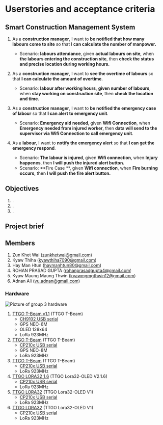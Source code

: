 # Userstories and acceptance criteria

## Smart Construction Management System

1. As a **construction manager**, I want to  **be notified that how many labours come to site** so that **I can calculate the number of manpower.**
   * Scenario: **labours attendance**, given **actual labours on site**, when **the labours entering the construction site**, then **check the status and precise location during working hours.**

2. As a **construction manager**, I want to **see the overtime of labours** so that **I can calculate the amount of overtime**.
   * Scenario: **labour after working hours**, **given number of labours**, when **stay working on construction site**, then **check the location and time**.

3. As a **construction manager**, I want to **be notified the emergency case of labour** so that **I can alert to emergency unit**.
   * Scenario: **Emergency aid needed**, given **Wifi Connection**, when **Emergency needed from injured worker**, then **data will send to the supervisor via Wifi Connection to call emergency unit**.
   
4. As a **labour**, I want to **notify the emergency alert** so that **I can get the emergency respond**.
   * Scenario: **The labour is injured**, given **Wifi connection**, when **Injury happenes**, then **I will push the injured alert button.**
   * Scenario: **Fire Case **, given **Wifi connection**, when **Fire burning occurs**, then **I will push the fire alert button.**



## Objectives
1.	.
2.	.
3.	.

## Project brief

## Members

1.	Zun Khet Wai (zunkhetwai@gmail.com)
2.	Kyaw Thiha (kyawthiha7090@gmail.com)
3.	Hay Man Htun (haymanhtun80@gmail.com)
4.	ROHAN PRASAD GUPTA (rohanprasadgupta4@gmail.com)
5.	Kyaw Maung Maung Thwin (kyawmgmgthwin12@gmail.com)
6.	Adnan Ali (vu.adnan@gmail.com)

### Hardware
![Picture of group 3 hardware](/images/HW_group_3.jpg)
1. [TTGO T-Beam v1.1](http://www.lilygo.cn/claprod_view.aspx?TypeId=62&Id=1281&FId=t28:62:28) (TTGO T-Beam)
   * [CH9102 USB serial](https://learn.adafruit.com/how-to-install-drivers-for-wch-usb-to-serial-chips-ch9102f-ch9102) 
   * GPS NEO-6M
   * OLED 128x64
   * LoRa 923MHz
2. [TTGO T-Beam](http://www.lilygo.cn/prod_view.aspx?TypeId=50060&Id=1237) (TTGO T-Beam)
   * [CP210x USB serial](https://www.silabs.com/developers/usb-to-uart-bridge-vcp-drivers)
   * GPS NEO-8M
   * LoRa 923MHz
3. [TTGO T-Beam](http://www.lilygo.cn/prod_view.aspx?TypeId=50060&Id=1237) (TTGO T-Beam)
   * [CP210x USB serial](https://www.silabs.com/developers/usb-to-uart-bridge-vcp-drivers)
   * LoRa 923MHz
4. [TTGO LORA32 1.6](http://www.lilygo.cn/prod_view.aspx?TypeId=50003&Id=1130&FId=t3:50003:3) (TTGO Lora32-OLED V2.1.6)
   * [CP210x USB serial](https://www.silabs.com/developers/usb-to-uart-bridge-vcp-drivers)
   * LoRa 923MHz
5. [TTGO LORA32](http://www.lilygo.cn/prod_view.aspx?TypeId=50060&Id=1326&FId=t3:50060:3) (TTGO Lora32-OLED V1)
   * [CP210x USB serial](https://www.silabs.com/developers/usb-to-uart-bridge-vcp-drivers)
   * LoRa 923MHz
6. [TTGO LORA32](http://www.lilygo.cn/prod_view.aspx?TypeId=50060&Id=1326&FId=t3:50060:3) (TTGO Lora32-OLED V1)
   * [CP210x USB serial](https://www.silabs.com/developers/usb-to-uart-bridge-vcp-drivers)
   * LoRa 923MHz
